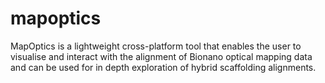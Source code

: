 # mapoptics
MapOptics is a lightweight cross-platform tool that enables the user to visualise and interact with the alignment of Bionano optical mapping data and can be used for in depth exploration of hybrid scaffolding alignments.
